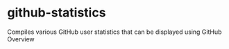 # github-statistics
Compiles various GitHub user statistics that can be displayed using GitHub Overview
